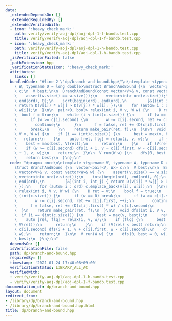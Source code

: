 ```yaml
---
data:
  _extendedDependsOn: []
  _extendedRequiredBy: []
  _extendedVerifiedWith:
  - icon: ':heavy_check_mark:'
    path: verify/verify-aoj-dpl/aoj-dpl-1-f-bandb.test.cpp
    title: verify/verify-aoj-dpl/aoj-dpl-1-f-bandb.test.cpp
  - icon: ':heavy_check_mark:'
    path: verify/verify-aoj-dpl/aoj-dpl-1-h-bandb.test.cpp
    title: verify/verify-aoj-dpl/aoj-dpl-1-h-bandb.test.cpp
  _isVerificationFailed: false
  _pathExtension: hpp
  _verificationStatusIcon: ':heavy_check_mark:'
  attributes:
    links: []
  bundledCode: "#line 2 \"dp/branch-and-bound.hpp\"\n\ntemplate <typename V, typename\
    \ W, typename D = long double>\nstruct BranchAndBound {\n  vector<pair<V, W>>\
    \ c;\n  V best;\n\n  BranchAndBound(const vector<V>& v, const vector<W>& w) {\n\
    \    assert(v.size() == w.size());\n    vector<int> ord(v.size());\n    iota(begin(ord),\
    \ end(ord), 0);\n    sort(begin(ord), end(ord),\n         [&](int i, int j) {\
    \ return D(v[i]) * w[j] > D(v[j]) * w[i]; });\n    for (auto& i : ord) c.emplace_back(v[i],\
    \ w[i]);\n  }\n\n  pair<D, bool> relax(int i, V v, W w) {\n    D ret = v;\n  \
    \  bool f = true;\n    while (i < (int)c.size()) {\n      if (w == 0) break;\n\
    \      if (w >= c[i].second) {\n        w -= c[i].second, ret += c[i].first, ++i;\n\
    \        continue;\n      }\n      f = false, ret += (D(c[i].first) * w) / c[i].second;\n\
    \      break;\n    }\n    return make_pair(ret, f);\n  }\n\n  void dfs(int i,\
    \ V v, W w) {\n    if (i == (int)c.size()) {\n      best = max(v, best);\n   \
    \   return;\n    }\n    auto [rel, flg] = relax(i, v, w);\n    if (flg) {\n  \
    \    best = max(best, V(rel));\n      return;\n    }\n    if (V(rel) < best) return;\n\
    \    if (w >= c[i].second) dfs(i + 1, v + c[i].first, w - c[i].second);\n    dfs(i\
    \ + 1, v, w);\n    return;\n  }\n\n  V run(W w) {\n    dfs(0, best = 0, w);\n\
    \    return best;\n  }\n};\n"
  code: "#pragma once\n\ntemplate <typename V, typename W, typename D = long double>\n\
    struct BranchAndBound {\n  vector<pair<V, W>> c;\n  V best;\n\n  BranchAndBound(const\
    \ vector<V>& v, const vector<W>& w) {\n    assert(v.size() == w.size());\n   \
    \ vector<int> ord(v.size());\n    iota(begin(ord), end(ord), 0);\n    sort(begin(ord),\
    \ end(ord),\n         [&](int i, int j) { return D(v[i]) * w[j] > D(v[j]) * w[i];\
    \ });\n    for (auto& i : ord) c.emplace_back(v[i], w[i]);\n  }\n\n  pair<D, bool>\
    \ relax(int i, V v, W w) {\n    D ret = v;\n    bool f = true;\n    while (i <\
    \ (int)c.size()) {\n      if (w == 0) break;\n      if (w >= c[i].second) {\n\
    \        w -= c[i].second, ret += c[i].first, ++i;\n        continue;\n      }\n\
    \      f = false, ret += (D(c[i].first) * w) / c[i].second;\n      break;\n  \
    \  }\n    return make_pair(ret, f);\n  }\n\n  void dfs(int i, V v, W w) {\n  \
    \  if (i == (int)c.size()) {\n      best = max(v, best);\n      return;\n    }\n\
    \    auto [rel, flg] = relax(i, v, w);\n    if (flg) {\n      best = max(best,\
    \ V(rel));\n      return;\n    }\n    if (V(rel) < best) return;\n    if (w >=\
    \ c[i].second) dfs(i + 1, v + c[i].first, w - c[i].second);\n    dfs(i + 1, v,\
    \ w);\n    return;\n  }\n\n  V run(W w) {\n    dfs(0, best = 0, w);\n    return\
    \ best;\n  }\n};\n"
  dependsOn: []
  isVerificationFile: false
  path: dp/branch-and-bound.hpp
  requiredBy: []
  timestamp: '2021-01-24 17:40:08+09:00'
  verificationStatus: LIBRARY_ALL_AC
  verifiedWith:
  - verify/verify-aoj-dpl/aoj-dpl-1-h-bandb.test.cpp
  - verify/verify-aoj-dpl/aoj-dpl-1-f-bandb.test.cpp
documentation_of: dp/branch-and-bound.hpp
layout: document
redirect_from:
- /library/dp/branch-and-bound.hpp
- /library/dp/branch-and-bound.hpp.html
title: dp/branch-and-bound.hpp
---
```

